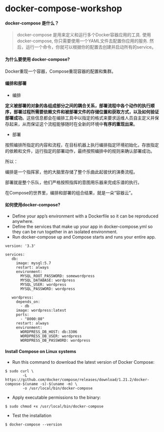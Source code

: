 # docker-compose-workshop


#### docker-compose 是什么？

> docker-compose 是用来定义和运行多个Docker容器应用的工具. 使用docker-compose, 你只需要使用一个YAML文件去配置你应用的服务. 然后，运行一个命令，你就可以根据你的配置去创建并启动所有的service。

#### 为什么要使用 docker-compose?

Docker重现一个容器，Compose重现容器的配置和集群。

#### 编排和部署

- 编排

**定义被部署的对象的各组成部分之间的耦合关系，部署流程中各个动作的执行顺序，部署过程所需要依赖文件和被部署文件的存储位置和获取方式，以及如何验证部署成功**。这些信息都会在编排工具中以指定的格式来要求运维人员自主定义并保存起来，从而保证这个流程能够随时在全新的环境中**有序的重现出来**。

- 部署

按照编排所指定的内容和流程，在目标机器上执行编排指定环境初始化，存放指定的依赖和文件，运行指定的部署动作，最终按照编排中的规则来确认部署成功。

所以：

编排是一个指挥家，他的大脑里存储了整个乐曲此起彼伏的演奏流程。

部署就是整个乐队，他们严格按照指挥的意图用乐器来完成乐谱的执行。

在Compose的世界里，编排和部署的组合结果，就是一朵“容器云”。


#### 如何使用docker-compose?

- Define your app’s environment with a Dockerfile so it can be reproduced anywhere.
- Define the services that make up your app in docker-compose.yml so they can be run together in an isolated environment.
- Run docker-compose up and Compose starts and runs your entire app.


```
version: '3.3'

services:
   db:
     image: mysql:5.7
     restart: always
     environment:
       MYSQL_ROOT_PASSWORD: somewordpress
       MYSQL_DATABASE: wordpress
       MYSQL_USER: wordpress
       MYSQL_PASSWORD: wordpress

   wordpress:
     depends_on:
       - db
     image: wordpress:latest
     ports:
       - "8000:80"
     restart: always
     environment:
       WORDPRESS_DB_HOST: db:3306
       WORDPRESS_DB_USER: wordpress
       WORDPRESS_DB_PASSWORD: wordpress
```

#### Install Compose on Linux systems

- Run this command to download the latest version of Docker Compose:

```
$ sudo curl \
		-L https://github.com/docker/compose/releases/download/1.21.2/docker-compose-$(uname -s)-$(uname -m) \
		-o /usr/local/bin/docker-compose
```

- Apply executable permissions to the binary:

```
$ sudo chmod +x /usr/local/bin/docker-compose
```

- Test the installation

```
$ docker-compose --version
```
